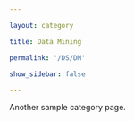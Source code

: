 ```yaml
---

layout: category

title: Data Mining

permalink: '/DS/DM'

show_sidebar: false

---
```


Another sample category page.
